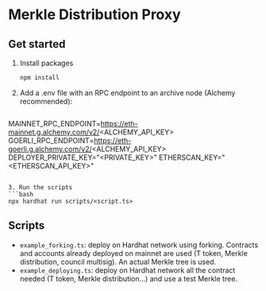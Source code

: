 # Merkle Distribution Proxy

## Get started

1. Install packages
    ```bash
    npm install
    ```

2. Add a .env file with an RPC endpoint to an archive node (Alchemy recommended):
   ```
  MAINNET_RPC_ENDPOINT=https://eth-mainnet.g.alchemy.com/v2/<ALCHEMY_API_KEY>
  GOERLI_RPC_ENDPOINT=https://eth-goerli.g.alchemy.com/v2/<ALCHEMY_API_KEY>
  DEPLOYER_PRIVATE_KEY="<PRIVATE_KEY>"
  ETHERSCAN_KEY="<ETHERSCAN_API_KEY>"
   ```

3. Run the scripts
   ```bash
   npx hardhat run scripts/<script.ts>
   ```

## Scripts
- `example_forking.ts`: deploy on Hardhat network using forking. Contracts and accounts already deployed on mainnet are used (T token, Merkle distribution, council multisig). An actual Merkle tree is used.
- `example_deploying.ts`: deploy on Hardhat network all the contract needed (T token, Merkle distribution...) and use a test Merkle tree.
